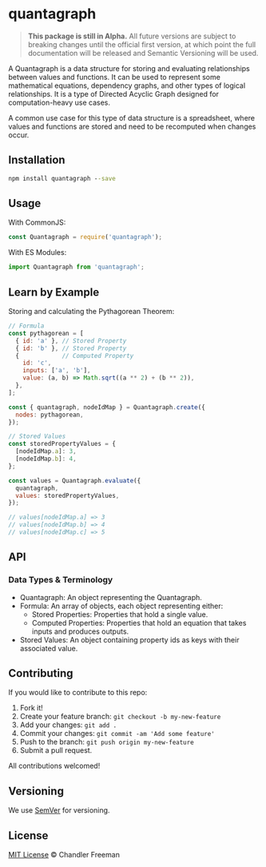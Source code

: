 quantagraph
========

> **This package is still in Alpha.** All future versions are subject to
breaking changes until the official first version, at which point the full documentation will be released and Semantic Versioning will be used.

A Quantagraph is a data structure for storing and evaluating relationships
between values and functions. It can be used to represent some mathematical
equations, dependency graphs, and other types of logical relationships. It is a
type of Directed Acyclic Graph designed for computation-heavy use cases.

A common use case for this type of data structure is a spreadsheet, where values
and functions are stored and need to be recomputed when changes occur.

## Installation

```cmd
npm install quantagraph --save
```

## Usage

With CommonJS:
```js
const Quantagraph = require('quantagraph');
```

With ES Modules:
```js
import Quantagraph from 'quantagraph';
```

## Learn by Example

Storing and calculating the Pythagorean Theorem:

```js
// Formula
const pythagorean = [
  { id: 'a' }, // Stored Property
  { id: 'b' }, // Stored Property
  {            // Computed Property
    id: 'c',
    inputs: ['a', 'b'],
    value: (a, b) => Math.sqrt((a ** 2) + (b ** 2)),
  },
];

const { quantagraph, nodeIdMap } = Quantagraph.create({
  nodes: pythagorean,
});

// Stored Values
const storedPropertyValues = {
  [nodeIdMap.a]: 3,
  [nodeIdMap.b]: 4,
};

const values = Quantagraph.evaluate({
  quantagraph,
  values: storedPropertyValues,
});

// values[nodeIdMap.a] => 3
// values[nodeIdMap.b] => 4
// values[nodeIdMap.c] => 5
```

## API

### Data Types & Terminology

- Quantagraph: An object representing the Quantagraph.
- Formula: An array of objects, each object representing either:
    - Stored Properties: Properties that hold a single value.
    - Computed Properties: Properties that hold an equation that takes inputs and produces outputs.
- Stored Values: An object containing property ids as keys with their associated value.

## Contributing

If you would like to contribute to this repo:

1.  Fork it!
2.  Create your feature branch: `git checkout -b my-new-feature`
3.  Add your changes: `git add .`
4.  Commit your changes: `git commit -am 'Add some feature'`
5.  Push to the branch: `git push origin my-new-feature`
6.  Submit a pull request.

All contributions welcomed!

## Versioning

We use [SemVer](http://semver.org/) for versioning.

## License

[MIT License](LICENSE) © Chandler Freeman